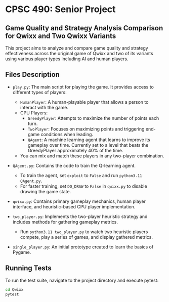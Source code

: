 # CPSC 490: Senior Project

## Game Quality and Strategy Analysis Comparison for Qwixx and Two Qwixx Variants

This project aims to analyze and compare game quality and strategy effectiveness across the original game of Qwixx and two of its variants using various player types including AI and human players.

## Files Description

- `play.py`: The main script for playing the game. It provides access to different types of players:

  - `HumanPlayer`: A human-playable player that allows a person to interact with the game.
  - CPU Players:
    - `GreedyPlayer`: Attempts to maximize the number of points each turn.
    - `TwoPlayer`: Focuses on maximizing points and triggering end-game conditions when leading.
    - `QAgent`: A machine learning agent that learns to improve its gameplay over time. Currently set to a level that beats the GreedyPlayer approximately 40% of the time.
  - You can mix and match these players in any two-player combination.

- `QAgent.py`: Contains the code to train the Q-learning agent.

  - To train the agent, set `exploit` to `False` and run `python3.11 QAgent.py`.
  - For faster training, set `DO_DRAW` to `False` in `qwixx.py` to disable drawing the game state.

- `qwixx.py`: Contains primary gameplay mechanics, human player interface, and heuristic-based CPU player implementation.

- `two_player.py`: Implements the two-player heuristic strategy and includes methods for gathering gameplay metrics.

  - Run `python3.11 two_player.py` to watch two heuristic players compete, play a series of games, and display gathered metrics.

- `single_player.py`: An initial prototype created to learn the basics of Pygame.

## Running Tests

To run the test suite, navigate to the project directory and execute pytest:

```sh
cd Qwixx
pytest
```
